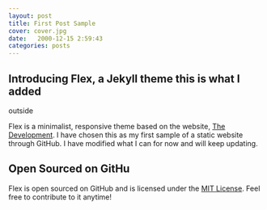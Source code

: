 ```yaml
---
layout: post
title: First Post Sample
cover: cover.jpg
date:   2000-12-15 2:59:43   
categories: posts
---
```


## Introducing Flex, a Jekyll theme this is what I added

outside

Flex is a minimalist, responsive theme based on the website, [The Development](http://thedevelopment.co). I have chosen this as my first sample of a static website through GitHub. I have modified what I can for now and will keep updating.

## Open Sourced on GitHu

Flex is open sourced on GitHub and is licensed under the [MIT License](http://opensource.org/licenses/MIT). Feel free to contribute to it anytime!
